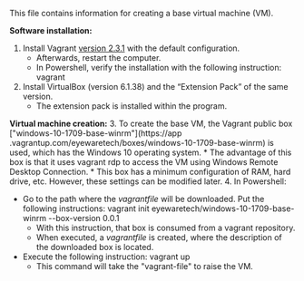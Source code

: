 This file contains information for creating a base virtual machine (VM).

**Software installation:**
1. Install Vagrant [version 2.3.1](https://developer.hashicorp.com/vagrant/downloads) with the default configuration. 
    * Afterwards, restart the computer.
    * In Powershell, verify the installation with the following instruction: vagrant
2. Install VirtualBox (version 6.1.38) and the “Extension Pack” of the same version. 
    * The extension pack is installed within the program.

**Virtual machine creation:**
3. To create the base VM, the Vagrant public box ["windows-10-1709-base-winrm"](https://app .vagrantup.com/eyewaretech/boxes/windows-10-1709-base-winrm) is used, which has the Windows 10 operating system.
    * The advantage of this box is that it uses vagrant rdp to access the VM using Windows Remote Desktop Connection.
    * This box has a minimum configuration of RAM, hard drive, etc. However, these settings can be modified later.
4. In Powershell:
* Go to the path where the *vagrantfile* will be downloaded. Put the following instructions:
    vagrant init eyewaretech/windows-10-1709-base-winrm --box-version 0.0.1
    * With this instruction, that box is consumed from a vagrant repository.
    * When executed, a *vagrantfile* is created, where the description of the downloaded box is located.
* Execute the following instruction: 
    vagrant up
    * This command will take the "vagrant-file" to raise the VM.